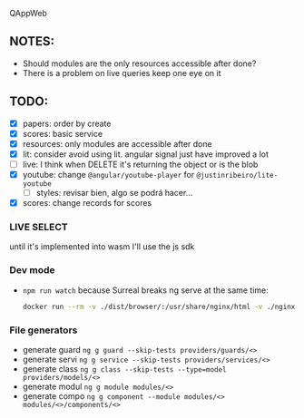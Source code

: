QAppWeb

## NOTES:

- Should modules are the only resources accessible after done?
- There is a problem on live queries keep one eye on it

## TODO:

- [X] papers: order by create
- [X] scores: basic service
- [X] resources: only modules are accessible after done
- [X] lit: consider avoid using lit. angular signal just have improved a lot
- [ ] live: I think when DELETE it's returning the object or is the blob
- [X] youtube: change `@angular/youtube-player` for `@justinribeiro/lite-youtube`
  - [ ] styles: revisar bien, algo se podrá hacer...
- [X] scores: change records for scores

### LIVE SELECT
until it's implemented into wasm I'll use the js sdk

### Dev mode
- `npm run watch` because Surreal breaks ng serve at the same time:
  ``` bash
  docker run --rm -v ./dist/browser/:/usr/share/nginx/html -v ./nginx.conf:/etc/nginx/conf.d/default.conf -p 8000:80 nginx:alpine
  ```
### File generators
- generate guard `ng g guard --skip-tests providers/guards/<>`
- generate servi `ng g service --skip-tests providers/services/<>`
- generate class `ng g class --skip-tests --type=model providers/models/<>`
- generate modul `ng g module modules/<>`
- generate compo `ng g component --module modules/<> modules/<>/components/<>`
